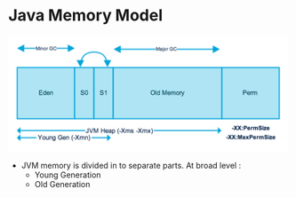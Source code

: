 # Java Memory Model


![JavaMemoryModel](images/Java-Memory-Model.png)

- JVM memory is divided in to separate parts. At broad level :
  - Young Generation
  - Old Generation
